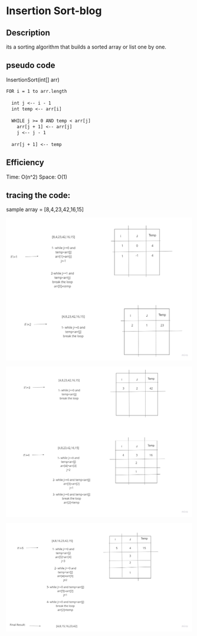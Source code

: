 # Insertion Sort-blog

## Description

its a sorting algorithm that builds a sorted array or list one by one.

## pseudo code 

InsertionSort(int[] arr)

    FOR i = 1 to arr.length

      int j <-- i - 1
      int temp <-- arr[i]

      WHILE j >= 0 AND temp < arr[j]
        arr[j + 1] <-- arr[j]
        j <-- j - 1

      arr[j + 1] <-- temp


## Efficiency
Time: O(n^2)
Space: O(1)
## tracing the code:
sample array = [8,4,23,42,16,15]

![Blog1](/allReads/code-challenge-26-blog1.jpg)

![Blog2](/allReads/code-challenge-26-blog2.jpg)

![Blog3](/allReads/code-challenge-26-blog3.jpg)